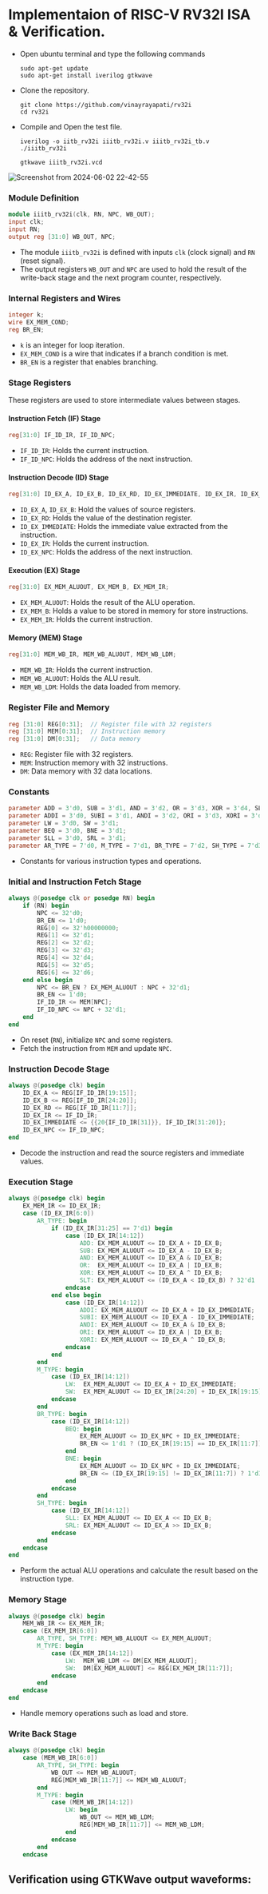 # Implementaion of RISC-V RV32I ISA & Verification.
- Open ubuntu terminal and type the following commands
  ```
  sudo apt-get update
  sudo apt-get install iverilog gtkwave
  ```
- Clone the repository.
  ```
  git clone https://github.com/vinayrayapati/rv32i
  cd rv32i
  ```
- Compile and Open the test file.
  ```
  iverilog -o iitb_rv32i iiitb_rv32i.v iiitb_rv32i_tb.v
  ./iiitb_rv32i
  ```
  ```
  gtkwave iiitb_rv32i.vcd
  ```
![Screenshot from 2024-06-02 22-42-55](https://github.com/princesuman2004/VSD_Mini_Internship/assets/128327318/ce9a482f-0e61-4450-bbec-a0a823200bb0)



### Module Definition
```verilog
module iiitb_rv32i(clk, RN, NPC, WB_OUT);
input clk;
input RN;
output reg [31:0] WB_OUT, NPC;
```
- The module `iiitb_rv32i` is defined with inputs `clk` (clock signal) and `RN` (reset signal).
- The output registers `WB_OUT` and `NPC` are used to hold the result of the write-back stage and the next program counter, respectively.

### Internal Registers and Wires
```verilog
integer k;
wire EX_MEM_COND;
reg BR_EN;
```
- `k` is an integer for loop iteration.
- `EX_MEM_COND` is a wire that indicates if a branch condition is met.
- `BR_EN` is a register that enables branching.

### Stage Registers
These registers are used to store intermediate values between stages.

#### Instruction Fetch (IF) Stage
```verilog
reg[31:0] IF_ID_IR, IF_ID_NPC;
```
- `IF_ID_IR`: Holds the current instruction.
- `IF_ID_NPC`: Holds the address of the next instruction.

#### Instruction Decode (ID) Stage
```verilog
reg[31:0] ID_EX_A, ID_EX_B, ID_EX_RD, ID_EX_IMMEDIATE, ID_EX_IR, ID_EX_NPC;
```
- `ID_EX_A`, `ID_EX_B`: Hold the values of source registers.
- `ID_EX_RD`: Holds the value of the destination register.
- `ID_EX_IMMEDIATE`: Holds the immediate value extracted from the instruction.
- `ID_EX_IR`: Holds the current instruction.
- `ID_EX_NPC`: Holds the address of the next instruction.

#### Execution (EX) Stage
```verilog
reg[31:0] EX_MEM_ALUOUT, EX_MEM_B, EX_MEM_IR;
```
- `EX_MEM_ALUOUT`: Holds the result of the ALU operation.
- `EX_MEM_B`: Holds a value to be stored in memory for store instructions.
- `EX_MEM_IR`: Holds the current instruction.

#### Memory (MEM) Stage
```verilog
reg[31:0] MEM_WB_IR, MEM_WB_ALUOUT, MEM_WB_LDM;
```
- `MEM_WB_IR`: Holds the current instruction.
- `MEM_WB_ALUOUT`: Holds the ALU result.
- `MEM_WB_LDM`: Holds the data loaded from memory.

### Register File and Memory
```verilog
reg [31:0] REG[0:31];  // Register file with 32 registers
reg [31:0] MEM[0:31];  // Instruction memory
reg [31:0] DM[0:31];   // Data memory
```
- `REG`: Register file with 32 registers.
- `MEM`: Instruction memory with 32 instructions.
- `DM`: Data memory with 32 data locations.

### Constants
```verilog
parameter ADD = 3'd0, SUB = 3'd1, AND = 3'd2, OR = 3'd3, XOR = 3'd4, SLT = 3'd5;
parameter ADDI = 3'd0, SUBI = 3'd1, ANDI = 3'd2, ORI = 3'd3, XORI = 3'd4;
parameter LW = 3'd0, SW = 3'd1;
parameter BEQ = 3'd0, BNE = 3'd1;
parameter SLL = 3'd0, SRL = 3'd1;
parameter AR_TYPE = 7'd0, M_TYPE = 7'd1, BR_TYPE = 7'd2, SH_TYPE = 7'd3;
```
- Constants for various instruction types and operations.

### Initial and Instruction Fetch Stage
```verilog
always @(posedge clk or posedge RN) begin
    if (RN) begin
        NPC <= 32'd0;
        BR_EN <= 1'd0;
        REG[0] <= 32'h00000000;
        REG[1] <= 32'd1;
        REG[2] <= 32'd2;
        REG[3] <= 32'd3;
        REG[4] <= 32'd4;
        REG[5] <= 32'd5;
        REG[6] <= 32'd6;
    end else begin
        NPC <= BR_EN ? EX_MEM_ALUOUT : NPC + 32'd1;
        BR_EN <= 1'd0;
        IF_ID_IR <= MEM[NPC];
        IF_ID_NPC <= NPC + 32'd1;
    end
end
```
- On reset (`RN`), initialize `NPC` and some registers.
- Fetch the instruction from `MEM` and update `NPC`.

### Instruction Decode Stage
```verilog
always @(posedge clk) begin
    ID_EX_A <= REG[IF_ID_IR[19:15]];
    ID_EX_B <= REG[IF_ID_IR[24:20]];
    ID_EX_RD <= REG[IF_ID_IR[11:7]];
    ID_EX_IR <= IF_ID_IR;
    ID_EX_IMMEDIATE <= {{20{IF_ID_IR[31]}}, IF_ID_IR[31:20]};
    ID_EX_NPC <= IF_ID_NPC;
end
```
- Decode the instruction and read the source registers and immediate values.

### Execution Stage
```verilog
always @(posedge clk) begin
    EX_MEM_IR <= ID_EX_IR;
    case (ID_EX_IR[6:0])
        AR_TYPE: begin
            if (ID_EX_IR[31:25] == 7'd1) begin
                case (ID_EX_IR[14:12])
                    ADD: EX_MEM_ALUOUT <= ID_EX_A + ID_EX_B;
                    SUB: EX_MEM_ALUOUT <= ID_EX_A - ID_EX_B;
                    AND: EX_MEM_ALUOUT <= ID_EX_A & ID_EX_B;
                    OR:  EX_MEM_ALUOUT <= ID_EX_A | ID_EX_B;
                    XOR: EX_MEM_ALUOUT <= ID_EX_A ^ ID_EX_B;
                    SLT: EX_MEM_ALUOUT <= (ID_EX_A < ID_EX_B) ? 32'd1 : 32'd0;
                endcase
            end else begin
                case (ID_EX_IR[14:12])
                    ADDI: EX_MEM_ALUOUT <= ID_EX_A + ID_EX_IMMEDIATE;
                    SUBI: EX_MEM_ALUOUT <= ID_EX_A - ID_EX_IMMEDIATE;
                    ANDI: EX_MEM_ALUOUT <= ID_EX_A & ID_EX_B;
                    ORI: EX_MEM_ALUOUT <= ID_EX_A | ID_EX_B;
                    XORI: EX_MEM_ALUOUT <= ID_EX_A ^ ID_EX_B;
                endcase
            end
        end
        M_TYPE: begin
            case (ID_EX_IR[14:12])
                LW:  EX_MEM_ALUOUT <= ID_EX_A + ID_EX_IMMEDIATE;
                SW:  EX_MEM_ALUOUT <= ID_EX_IR[24:20] + ID_EX_IR[19:15];
            endcase
        end
        BR_TYPE: begin
            case (ID_EX_IR[14:12])
                BEQ: begin
                    EX_MEM_ALUOUT <= ID_EX_NPC + ID_EX_IMMEDIATE;
                    BR_EN <= 1'd1 ? (ID_EX_IR[19:15] == ID_EX_IR[11:7]) : 1'd0;
                end
                BNE: begin
                    EX_MEM_ALUOUT <= ID_EX_NPC + ID_EX_IMMEDIATE;
                    BR_EN <= (ID_EX_IR[19:15] != ID_EX_IR[11:7]) ? 1'd1 : 1'd0;
                end
            endcase
        end
        SH_TYPE: begin
            case (ID_EX_IR[14:12])
                SLL: EX_MEM_ALUOUT <= ID_EX_A << ID_EX_B;
                SRL: EX_MEM_ALUOUT <= ID_EX_A >> ID_EX_B;
            endcase
        end
    endcase
end
```
- Perform the actual ALU operations and calculate the result based on the instruction type.

### Memory Stage
```verilog
always @(posedge clk) begin
    MEM_WB_IR <= EX_MEM_IR;
    case (EX_MEM_IR[6:0])
        AR_TYPE, SH_TYPE: MEM_WB_ALUOUT <= EX_MEM_ALUOUT;
        M_TYPE: begin
            case (EX_MEM_IR[14:12])
                LW:  MEM_WB_LDM <= DM[EX_MEM_ALUOUT];
                SW:  DM[EX_MEM_ALUOUT] <= REG[EX_MEM_IR[11:7]];
            endcase
        end
    endcase
end
```
- Handle memory operations such as load and store.

### Write Back Stage
```verilog
always @(posedge clk) begin
    case (MEM_WB_IR[6:0])
        AR_TYPE, SH_TYPE: begin
            WB_OUT <= MEM_WB_ALUOUT;
            REG[MEM_WB_IR[11:7]] <= MEM_WB_ALUOUT;
        end
        M_TYPE: begin
            case (MEM_WB_IR[14:12])
                LW: begin
                    WB_OUT <= MEM_WB_LDM;
                    REG[MEM_WB_IR[11:7]] <= MEM_WB_LDM;
                end
            endcase
        end
    endcase
```
## Verification using GTKWave output waveforms:

